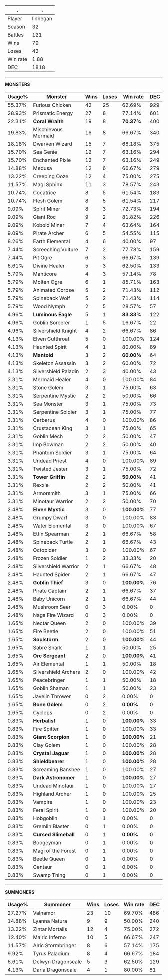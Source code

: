 .|.
|-|-
Player|linnegan
Season|32
Battles|121
Wins|79
Loses|42
Win rate|1.88
DEC|1818

---
**MONSTERS**

Usage%|Monster|Wins|Loses|Win rate|DEC|
-|-|-|-|-|-|
55.37%|Furious Chicken|42|25|62.69%|929|
28.93%|Prismatic Energy|27|8|77.14%|601|
22.31%|**Coral Wraith**|19|8|**70.37%**|400|
19.83%|Mischievous Mermaid|16|8|66.67%|340|
18.18%|Dwarven Wizard|15|7|68.18%|375|
15.70%|Sea Genie|12|7|63.16%|294|
15.70%|Enchanted Pixie|12|7|63.16%|249|
14.88%|Medusa|12|6|66.67%|279|
13.22%|Creeping Ooze|12|4|75.00%|275|
11.57%|Magi Sphinx|11|3|78.57%|243|
10.74%|Cocatrice|8|5|61.54%|183|
10.74%|Flesh Golem|8|5|61.54%|217|
9.09%|Spirit Miner|8|3|72.73%|194|
9.09%|Giant Roc|9|2|81.82%|226|
9.09%|Kobold Miner|7|4|63.64%|164|
9.09%|Pirate Archer|6|5|54.55%|115|
8.26%|Earth Elemental|4|6|40.00%|97|
7.44%|Screeching Vulture|7|2|77.78%|159|
7.44%|Pit Ogre|6|3|66.67%|139|
6.61%|Divine Healer|5|3|62.50%|133|
5.79%|Manticore|4|3|57.14%|78|
5.79%|Molten Ogre|6|1|85.71%|163|
5.79%|Animated Corpse|5|2|71.43%|112|
5.79%|Spineback Wolf|5|2|71.43%|114|
5.79%|Wood Nymph|2|5|28.57%|57|
4.96%|**Luminous Eagle**|5|1|**83.33%**|122|
4.96%|Goblin Sorcerer|1|5|16.67%|22|
4.96%|Silvershield Knight|4|2|66.67%|86|
4.13%|Elven Cutthroat|5|0|100.00%|124|
4.13%|Haunted Spirit|4|1|80.00%|89|
4.13%|**Mantoid**|3|2|**60.00%**|64|
4.13%|Skeleton Assassin|3|2|60.00%|72|
4.13%|Silvershield Paladin|2|3|40.00%|43|
3.31%|Mermaid Healer|4|0|100.00%|84|
3.31%|Stone Golem|3|1|75.00%|63|
3.31%|Serpentine Mystic|2|2|50.00%|66|
3.31%|Sea Monster|3|1|75.00%|73|
3.31%|Serpentine Soldier|3|1|75.00%|77|
3.31%|Cerberus|4|0|100.00%|86|
3.31%|Crustacean King|3|1|75.00%|65|
3.31%|Goblin Mech|2|2|50.00%|47|
3.31%|Imp Bowman|2|2|50.00%|40|
3.31%|Phantom Soldier|3|1|75.00%|64|
3.31%|Undead Priest|4|0|100.00%|89|
3.31%|Twisted Jester|3|1|75.00%|72|
3.31%|**Tower Griffin**|2|2|**50.00%**|41|
3.31%|Rexxie|2|2|50.00%|41|
3.31%|Armorsmith|3|1|75.00%|66|
3.31%|Minotaur Warrior|2|2|50.00%|70|
2.48%|**Elven Mystic**|3|0|**100.00%**|77|
2.48%|Grumpy Dwarf|3|0|100.00%|83|
2.48%|Water Elemental|3|0|100.00%|67|
2.48%|Ettin Spearman|2|1|66.67%|58|
2.48%|Spineback Turtle|2|1|66.67%|43|
2.48%|Octopider|3|0|100.00%|67|
2.48%|Frozen Soldier|1|2|33.33%|20|
2.48%|Silvershield Warrior|2|1|66.67%|48|
2.48%|Haunted Spider|2|1|66.67%|47|
2.48%|**Goblin Thief**|3|0|**100.00%**|76|
2.48%|Pirate Captain|2|1|66.67%|37|
2.48%|Baby Unicorn|2|1|66.67%|44|
2.48%|Mushroom Seer|0|3|0.00%|0|
2.48%|Naga Fire Wizard|0|3|0.00%|0|
1.65%|Nectar Queen|2|0|100.00%|39|
1.65%|Fire Beetle|2|0|100.00%|51|
1.65%|**Soulstorm**|2|0|**100.00%**|44|
1.65%|Sabre Shark|1|1|50.00%|25|
1.65%|**Orc Sergeant**|2|0|**100.00%**|41|
1.65%|Air Elemental|1|1|50.00%|18|
1.65%|Silvershield Archers|2|0|100.00%|42|
1.65%|Peacebringer|1|1|50.00%|18|
1.65%|Goblin Shaman|1|1|50.00%|23|
1.65%|Javelin Thrower|0|2|0.00%|0|
1.65%|**Bone Golem**|0|2|**0.00%**|0|
1.65%|Cyclops|0|2|0.00%|0|
0.83%|**Herbalist**|1|0|**100.00%**|33|
0.83%|Fire Spitter|1|0|100.00%|33|
0.83%|**Giant Scorpion**|1|0|**100.00%**|21|
0.83%|Clay Golem|1|0|100.00%|28|
0.83%|**Crystal Jaguar**|1|0|**100.00%**|28|
0.83%|**Shieldbearer**|1|0|**100.00%**|28|
0.83%|Screaming Banshee|1|0|100.00%|27|
0.83%|**Dark Astronomer**|1|0|**100.00%**|27|
0.83%|Undead Minotaur|1|0|100.00%|27|
0.83%|Highland Archer|1|0|100.00%|25|
0.83%|Vampire|1|0|100.00%|23|
0.83%|Feral Spirit|1|0|100.00%|20|
0.83%|Hobgoblin|0|1|0.00%|0|
0.83%|Gremlin Blaster|0|1|0.00%|0|
0.83%|**Cursed Slimeball**|0|1|**0.00%**|0|
0.83%|Boogeyman|0|1|0.00%|0|
0.83%|Magi of the Forest|0|1|0.00%|0|
0.83%|Beetle Queen|0|1|0.00%|0|
0.83%|Centaur|0|1|0.00%|0|
0.83%|Swamp Thing|0|1|0.00%|0|

---
**SUMMONERS**

Usage%|Summoner|Wins|Loses|Win rate|DEC|
-|-|-|-|-|-|
27.27%|Valnamor|23|10|69.70%|486|
14.88%|Lyanna Natura|9|9|50.00%|240|
13.22%|Zintar Mortalis|12|4|75.00%|272|
12.40%|Malric Inferno|10|5|66.67%|247|
11.57%|Alric Stormbringer|8|6|57.14%|175|
9.92%|Tyrus Paladium|8|4|66.67%|184|
6.61%|Delwyn Dragonscale|5|3|62.50%|129|
4.13%|Daria Dragonscale|4|1|80.00%|81|
